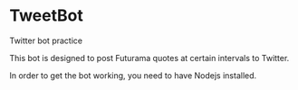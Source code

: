 # TweetBot
Twitter bot practice

This bot is designed to post Futurama quotes at certain intervals to Twitter.

In order to get the bot working, you need to have Nodejs installed.
